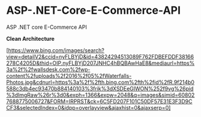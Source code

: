 # ASP-.NET-Core-E-Commerce-API
ASP .NET core E-Commerce API

**Clean Architecture**

[https://www.bing.com/images/search?view=detailV2&ccid=nyFLBYjD&id=43824294513089F762FDBEFDDF38166278C4205D&thid=OIP.nyFLBYjD207JNHC4hBQBAwHaE8&mediaurl=https%3a%2f%2fwallsdesk.com%2fwp-content%2fuploads%2f2016%2f05%2fWaterfalls-Photos.jpg&cdnurl=https%3a%2f%2fth.bing.com%2fth%2fid%2fR.9f214b0588c3db4ec93470b884140103%3frik%3dXSDEeGIWON%252f9vg%26pid%3dImgRaw%26r%3d0&exph=1366&expw=2048&q=images&simid=608027688775006727&FORM=IRPRST&ck=6C5FD207F101C50DF57E31E3F3D9CCF3&selectedIndex=0&idpp=overlayview&ajaxhist=0&ajaxserp=0]
